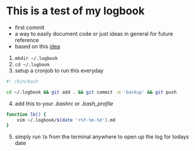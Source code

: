 # This is a test of my logbook
 * first commit
 * a way to easily document code or just ideas in general for future reference
 * based on this [idea](https://routley.io/tech/2017/11/23/logbook.html)


1. `mkdir ~/.logbook`
2. `cd ~/.logbook`
3. setup a cronjob to run this everyday

```bash
#! /bin/bash

cd ~/.logbook && git add . && git commit -m 'backup' && git push
```

4. add this to your *.bashrc* or *.bash_profile*
 
```bash
function lb() {
    vim ~/.logbook/$(date '+%Y-%m-%d').md
}
```

5. simply run `lb` from the terminal anywhere to open up the log for todays date
